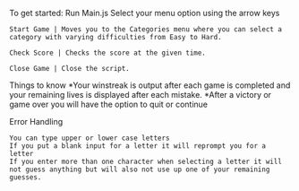 

To get started:
Run Main.js
    Select your menu option using the arrow keys

    

    Start Game | Moves you to the Categories menu where you can select a category with varying difficulties from Easy to Hard.

    Check Score | Checks the score at the given time.

    Close Game | Close the script.

Things to know 
*Your winstreak is output after each game is completed and your remaining lives is displayed after each mistake. 
*After a victory or game over you will have the option to quit or continue

Error Handling

    You can type upper or lower case letters
    If you put a blank input for a letter it will reprompt you for a letter
    If you enter more than one character when selecting a letter it will not guess anything but will also not use up one of your remaining guesses.


